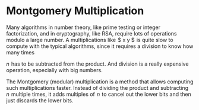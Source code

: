 # Montgomery Multiplication

Many algorithms in number theory, like prime testing or integer factorization, and in cryptography, like RSA, require lots of operations modulo a large number. A multiplications like  $ x y $  is quite slow to compute with the typical algorithms, since it requires a division to know how many times  

$n$  has to be subtracted from the product. And division is a really expensive operation, especially with big numbers.

The Montgomery (modular) multiplication is a method that allows computing such multiplications faster. Instead of dividing the product and subtracting  
$n$  multiple times, it adds multiples of  $n$  to cancel out the lower bits and then just discards the lower bits.

